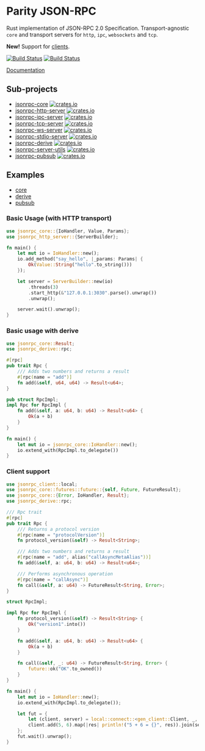 # Parity JSON-RPC

Rust implementation of JSON-RPC 2.0 Specification.
Transport-agnostic `core` and transport servers for `http`, `ipc`, `websockets` and `tcp`.

**New!** Support for [clients](#Client-support).

[![Build Status][travis-image]][travis-url]
[![Build Status][appveyor-image]][appveyor-url]

[travis-image]: https://travis-ci.org/paritytech/jsonrpc.svg?branch=master
[travis-url]: https://travis-ci.org/paritytech/jsonrpc
[appveyor-image]: https://ci.appveyor.com/api/projects/status/github/paritytech/jsonrpc?svg=true
[appveyor-url]: https://ci.appveyor.com/project/paritytech/jsonrpc/branch/master

[Documentation](http://paritytech.github.io/jsonrpc/)

## Sub-projects
- [jsonrpc-core](./core) [![crates.io][core-image]][core-url]
- [jsonrpc-http-server](./http) [![crates.io][http-server-image]][http-server-url]
- [jsonrpc-ipc-server](./ipc) [![crates.io][ipc-server-image]][ipc-server-url]
- [jsonrpc-tcp-server](./tcp) [![crates.io][tcp-server-image]][tcp-server-url]
- [jsonrpc-ws-server](./ws) [![crates.io][ws-server-image]][ws-server-url]
- [jsonrpc-stdio-server](./stdio) [![crates.io][stdio-server-image]][stdio-server-url]
- [jsonrpc-derive](./derive) [![crates.io][derive-image]][derive-url]
- [jsonrpc-server-utils](./server-utils) [![crates.io][server-utils-image]][server-utils-url]
- [jsonrpc-pubsub](./pubsub) [![crates.io][pubsub-image]][pubsub-url]

[core-image]: https://img.shields.io/crates/v/jsonrpc-core.svg
[core-url]: https://crates.io/crates/jsonrpc-core
[http-server-image]: https://img.shields.io/crates/v/jsonrpc-http-server.svg
[http-server-url]: https://crates.io/crates/jsonrpc-http-server
[ipc-server-image]: https://img.shields.io/crates/v/jsonrpc-ipc-server.svg
[ipc-server-url]: https://crates.io/crates/jsonrpc-ipc-server
[tcp-server-image]: https://img.shields.io/crates/v/jsonrpc-tcp-server.svg
[tcp-server-url]: https://crates.io/crates/jsonrpc-tcp-server
[ws-server-image]: https://img.shields.io/crates/v/jsonrpc-ws-server.svg
[ws-server-url]: https://crates.io/crates/jsonrpc-ws-server
[stdio-server-image]: https://img.shields.io/crates/v/jsonrpc-stdio-server.svg
[stdio-server-url]: https://crates.io/crates/jsonrpc-stdio-server
[derive-image]: https://img.shields.io/crates/v/jsonrpc-derive.svg
[derive-url]: https://crates.io/crates/jsonrpc-derive
[server-utils-image]: https://img.shields.io/crates/v/jsonrpc-server-utils.svg
[server-utils-url]: https://crates.io/crates/jsonrpc-server-utils
[pubsub-image]: https://img.shields.io/crates/v/jsonrpc-pubsub.svg
[pubsub-url]: https://crates.io/crates/jsonrpc-pubsub

## Examples

- [core](./core/examples)
- [derive](./derive/examples)
- [pubsub](./pubsub/examples)

### Basic Usage (with HTTP transport)

```rust
use jsonrpc_core::{IoHandler, Value, Params};
use jsonrpc_http_server::{ServerBuilder};

fn main() {
	let mut io = IoHandler::new();
	io.add_method("say_hello", |_params: Params| {
		Ok(Value::String("hello".to_string()))
	});

	let server = ServerBuilder::new(io)
		.threads(3)
		.start_http(&"127.0.0.1:3030".parse().unwrap())
		.unwrap();

	server.wait().unwrap();
}
```

### Basic usage with derive

```rust
use jsonrpc_core::Result;
use jsonrpc_derive::rpc;

#[rpc]
pub trait Rpc {
	/// Adds two numbers and returns a result
	#[rpc(name = "add")]
	fn add(&self, u64, u64) -> Result<u64>;
}

pub struct RpcImpl;
impl Rpc for RpcImpl {
	fn add(&self, a: u64, b: u64) -> Result<u64> {
		Ok(a + b)
	}
}

fn main() {
	let mut io = jsonrpc_core::IoHandler::new();
	io.extend_with(RpcImpl.to_delegate())
}
```

### Client support

```rust
use jsonrpc_client::local;
use jsonrpc_core::futures::future::{self, Future, FutureResult};
use jsonrpc_core::{Error, IoHandler, Result};
use jsonrpc_derive::rpc;

/// Rpc trait
#[rpc]
pub trait Rpc {
	/// Returns a protocol version
	#[rpc(name = "protocolVersion")]
	fn protocol_version(&self) -> Result<String>;

	/// Adds two numbers and returns a result
	#[rpc(name = "add", alias("callAsyncMetaAlias"))]
	fn add(&self, a: u64, b: u64) -> Result<u64>;

	/// Performs asynchronous operation
	#[rpc(name = "callAsync")]
	fn call(&self, a: u64) -> FutureResult<String, Error>;
}

struct RpcImpl;

impl Rpc for RpcImpl {
	fn protocol_version(&self) -> Result<String> {
		Ok("version1".into())
	}

	fn add(&self, a: u64, b: u64) -> Result<u64> {
		Ok(a + b)
	}

	fn call(&self, _: u64) -> FutureResult<String, Error> {
		future::ok("OK".to_owned())
	}
}

fn main() {
	let mut io = IoHandler::new();
	io.extend_with(RpcImpl.to_delegate());

	let fut = {
		let (client, server) = local::connect::<gen_client::Client, _, _>(io);
		client.add(5, 6).map(|res| println!("5 + 6 = {}", res)).join(server)
	};
	fut.wait().unwrap();
}

```
